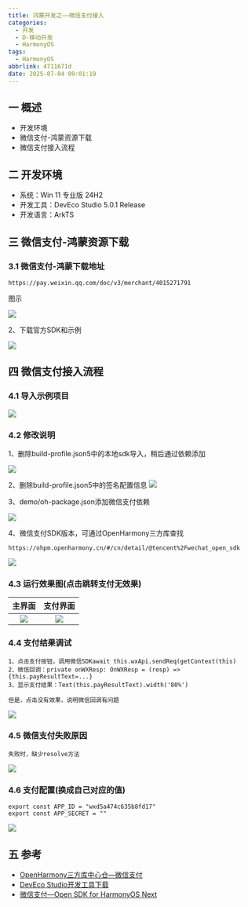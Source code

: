 ```yaml
---
title: 鸿蒙开发之——微信支付接入
categories:
  - 开发
  - D-移动开发
  - HarmonyOS
tags:
  - HarmonyOS
abbrlink: 4711671d
date: 2025-07-04 09:01:19
---
```

## 一 概述

* 开发环境
* 微信支付-鸿蒙资源下载
* 微信支付接入流程

<!--more-->

## 二 开发环境

* 系统：Win 11 专业版 24H2
* 开发工具：DevEco Studio 5.0.1 Release
* 开发语言：ArkTS

## 三 微信支付-鸿蒙资源下载

### 3.1 微信支付-鸿蒙下载地址

```
https://pay.weixin.qq.com/doc/v3/merchant/4015271791
```

图示

![][1]

2、下载官方SDK和示例

![][2]

## 四 微信支付接入流程

### 4.1 导入示例项目

![][3]

### 4.2 修改说明

1、删除build-profile.json5中的本地sdk导入，稍后通过依赖添加

![][4]

2、删除build-profile.json5中的签名配置信息
![][5]

3、demo/oh-package.json添加微信支付依赖

![][6]

4、微信支付SDK版本，可通过OpenHarmony三方库查找

```
https://ohpm.openharmony.cn/#/cn/detail/@tencent%2Fwechat_open_sdk
```

![][7]



### 4.3 运行效果图(点击跳转支付无效果)

| 主界面 | 支付界面 |
| :----: | :------: |
| ![][8] |  ![][9]  |

### 4.4 支付结果调试

```
1、点击支付按钮，调用微信SDKawait this.wxApi.sendReq(getContext(this) 
2、微信回调：private onWXResp: OnWXResp = (resp) => {this.payResultText=...}
3、显示支付结果：Text(this.payResultText).width('80%')

但是，点击没有效果，说明微信回调有问题
```

![][10]

### 4.5 微信支付失败原因

```
失败时，缺少resolve方法
```

![][11]

### 4.6 支付配置(换成自己对应的值)

```
export const APP_ID = "wxd5a474c635b8fd17"
export const APP_SECRET = ""
```

![][12]

## 五 参考

* [OpenHarmony三方库中心仓—微信支付](https://ohpm.openharmony.cn/#/cn/detail/@tencent%2Fwechat_open_sdk)
* [DevEco Studio开发工具下载](https://developer.huawei.com/consumer/cn/download/)
* [微信支付—Open SDK for HarmonyOS Next](https://developers.weixin.qq.com/doc/oplatform/Mobile_App/Downloads/HarmonyOS_Resource.html)



[1]:https://cdn.jsdelivr.net/gh/PGzxc/CDN/blog-hmos/hmos-wechat-download-1.png
[2]:https://cdn.jsdelivr.net/gh/PGzxc/CDN/blog-hmos/hmos-wechat-sdk-sample-2.png
[3]:https://cdn.jsdelivr.net/gh/PGzxc/CDN/blog-hmos/hmos-wechat-import-3.png
[4]:https://cdn.jsdelivr.net/gh/PGzxc/CDN/blog-hmos/hmos-wechat-sdk-remove-4.png
[5]:https://cdn.jsdelivr.net/gh/PGzxc/CDN/blog-hmos/hmos-wechat-sign-remove-5.png
[6]:https://cdn.jsdelivr.net/gh/PGzxc/CDN/blog-hmos/hmos-wechat-depen-add-6.png
[7]:https://cdn.jsdelivr.net/gh/PGzxc/CDN/blog-hmos/hmos-wechat-last-view-7.png
[8]:https://cdn.jsdelivr.net/gh/PGzxc/CDN/blog-hmos/hmos-wechat-main-page-8.png
[9]:https://cdn.jsdelivr.net/gh/PGzxc/CDN/blog-hmos/hmos-wechat-pay-page-9.png
[10]:https://cdn.jsdelivr.net/gh/PGzxc/CDN/blog-hmos/hmos-wechat-pay-result-10.png
[11]:https://cdn.jsdelivr.net/gh/PGzxc/CDN/blog-hmos/hmos-wechat-fail-reason-11.png
[12]:https://cdn.jsdelivr.net/gh/PGzxc/CDN/blog-hmos/hmos-wechat-replace-value-12.png